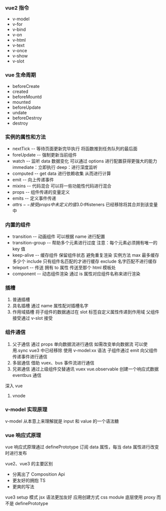 ### vue2 指令

- v-model
- v-for
- v-bind
- v-on
- v-html
- v-text
- v-once
- v-show
- v-slot

### vue 生命周期

- beforeCreate
- created
- beforeMountd
- mounted
- beforeUpdate
- undate
- beforeDestroy
- destroy

### 实例的属性和方法

- nextTick -- 等待页面更新完毕执行 将函数推到任务队列的最后面
- foreUpdate -- 强制更新当前组件
- watch -- 监听 data 数据变化 可以通过 options 进行配置获得更强大的能力 immediate：立即执行 deep：进行深度监听
- computed -- get data 进行依赖收集 从而进行计算
- emit -- 向上传递事件
- mixins -- 代码混合 可以将一些功能性代码进行混合
- props -- 组件传递的变量定义
- emits -- 定义事件传递
- $attrs -- 接受props中未定义的值 3.0中$listeners 已经移除将其合并到该变量中

### 内置的组件

- transition -- 动画组件 可以根据 name 进行配置
- transition-group -- 帮助多个元素进行过度 注意：每个元素必须拥有唯一的 key 值
- keep-alive -- 缓存组件 保留组件状态 避免重复渲染 实例方法 max 最多缓存多少个 include 只有组件名匹配的才进行缓存 exclude 名字匹配不进行缓存
- teleport -- 传送 拥有 to 属性 传送至那个 html 模板处
- component -- 动态组件渲染 通过 is 属性对应组件名称来进行渲染

### 插槽

1. 普通插槽
2. 具名插槽
   通过 name 属性配对插槽名字
3. 作用域插槽
   将子组件的数据通过在 slot 标签自定义属性传递到作用域
   父组件接受通过 v-slot 接受

### 组件通信

1. 父子通信
   通过 props 单向数据流进行通信 如需改变单向数据流 可以使用.sync vue3 中已经移除 使用 v-model:xx 语法
   子组件通过 emit 向父组件传递事件进行通信
2. 多层通信
   借助 vuex、bus 事件流进行通信
3. 兄弟通信
   通过上级组件交替通讯
   vuex
   vue.observable 创建一个响应式数据
   eventbus 通信

深入 vue

1. vnode

### v-model 实现原理

v-model 从本意上来理解就是 input 和 value 的一个语法糖

### vue 响应式原理

vue 响应式原理通过 definePrototype 订阅 data 属性，每当 data 属性进行改变时进行发布

vue2、vue3 的主要区别

- 分离出了 Composition Api
- 更友好的拥抱 TS
- 更爽的写法

vue3
setup 模式
jsx 语法更加友好
应用创建方式
css module
底层使用 proxy 而不是 definePrototype
